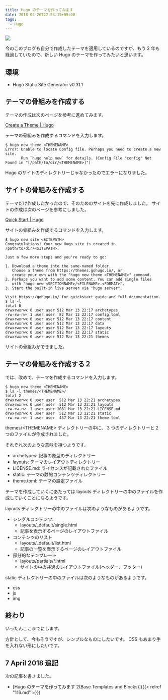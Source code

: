 ```yaml
---
title: Hugo のテーマを作ってみます
date: 2018-03-26T22:58:15+09:00
tags:
  - Hugo
---
```


![](/img/115-01.png)

今のこのブログも自分で作成したテーマを適用しているのですが、もう 2 年も経過していたので、新しい Hugo のテーマを作ってみたいと思います。

<!--more-->

## 環境

* Hugo Static Site Generator v0.31.1

## テーマの骨組みを作成する

テーマの作成は次のページを参考に進めてみます。

[Create a Theme | Hugo](https://gohugo.io/themes/creating/)

テーマの骨組みを作成するコマンドを入力します。

```
$ hugo new theme <THEMENAME>
Error: Unable to locate Config file. Perhaps you need to create a new site.
       Run `hugo help new` for details. (Config File "config" Not Found in "[/path/to/dir/<THEMENAME>]")

```

Hugo のサイトのディレクトリーじゃなかったのでエラーになりました。

## サイトの骨組みを作成する

テーマだけ作成したかったので、そのためのサイトを先に作成しました。
サイトの作成は次のページを参考にしました。

[Quick Start | Hugo](https://gohugo.io/getting-started/quick-start/)

サイトの骨組みを作成するコマンドを入力します。

```
$ hugo new site <SITEPATH>
Congratulations! Your new Hugo site is created in /path/to/dir/<SITEPATH>.

Just a few more steps and you're ready to go:

1. Download a theme into the same-named folder.
   Choose a theme from https://themes.gohugo.io/, or
   create your own with the "hugo new theme <THEMENAME>" command.
2. Perhaps you want to add some content. You can add single files
   with "hugo new <SECTIONNAME>/<FILENAME>.<FORMAT>".
3. Start the built-in live server via "hugo server".

Visit https://gohugo.io/ for quickstart guide and full documentation.
$ ls -l
total 0
drwxrwxrwx 0 user user 512 Mar 13 22:17 archetypes
-rw-rw-rw- 1 user user  82 Mar 13 22:17 config.toml
drwxrwxrwx 0 user user 512 Mar 13 22:17 content
drwxrwxrwx 0 user user 512 Mar 13 22:17 data
drwxrwxrwx 0 user user 512 Mar 13 22:17 layouts
drwxrwxrwx 0 user user 512 Mar 13 22:17 static
drwxrwxrwx 0 user user 512 Mar 13 22:21 themes
```

サイトの骨組みができました。

## テーマの骨組みを作成する２

では、改めて、テーマを作成するコマンドを入力します。

```
$ hugo new theme <THEMENAME>
$ ls -l themes/<THEMENAME>/
total 2
drwxrwxrwx 0 user user  512 Mar 13 22:21 archetypes
drwxrwxrwx 0 user user  512 Mar 13 22:21 layouts
-rw-rw-rw- 1 user user 1081 Mar 13 22:21 LICENSE.md
drwxrwxrwx 0 user user  512 Mar 13 22:21 static
-rw-rw-rw- 1 user user  437 Mar 13 22:21 theme.toml
```

themes/\<THEMENAME\> ディレクトリーの中に、 3 つのディレクトリーと 2 つのファイルが作成されました。

それぞれ次のような意味を持つようです。

* archetypes: 記事の原型のディレクトリー
* layouts: テーマのレイアウトディレクトリー
* LICENSE.md: ライセンスが記載されたファイル
* static: テーマの静的コンテンツディレクトリー
* theme.toml: テーマの設定ファイル

テーマを作成していくにあたっては layouts ディレクトリーの中のファイルを作成していくことになるようです。

layouts ディレクトリーの中のファイルは次のようなものがあるようです。

* シングルコンテンツ:
  * layouts/_default/single.html
  * 記事を表示するページのレイアウトファイル
* コンテンツのリスト
  * layouts/_default/list.html
  * 記事の一覧を表示するページのレイアウトファイル
* 部分的なテンプレート
  * layouts/partials/*<PARTIALNAME>.html
  * サイトの中の共通のレイアウトファイル(ヘッダー、フッター)

static ディレクトリーの中のファイルは次のようなものがあるようです。

* css
* js
* img

## 終わり

いったんここまでにします。

方針として、今もそうですが、シンプルなものにしたいです。
CSS もあまり手を入れない形にしたいです。

## 7 April 2018 追記

次の記事を書きました。

* [Hugo のテーマを作ってみます 2(Base Templates and Blocks)]({{< relref "116.md" >}})
